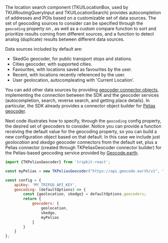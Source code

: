 The location search component (TKUILocationBox, used by TKUIRoutingQueryInput and TKUILocationSearch) provides 
autocompletion of addresses and POIs based on a customizable set of data sources.
The set of geocoding sources to consider can be specified through the ```geocoding``` property on [](TKUIConfig), 
as well as a custom compare function to sort and prioritize results coming from different sources, and a function 
to detect analog (duplicate) results between different data sources. 

Data sources included by default are: 

- SkedGo geocoder, for public transport stops and stations.
- Cities geocoder, with supported cities.
- Favourites, with locations saved as favourites by the user.
- Recent, with locations recently referenced by the user.
- User geolocation, autocompleating with 'Current Location'.


You can add other data sources by providing [geocoder connector objects](IGeocoder), implementing the connection between the SDK 
and the geocoder services (autocompletion, search, reverse search, and getting place details). In particular, the SDK 
already provides a connector object builder for [Pelias geocoder](https://www.mapzen.com/products/search/geocoding/).

Next code illustrates how to specify, through the ```geocoding``` config property, the desired set of geocoders to consider.
Notice you can provide a function receiving the default value for the geocoding property, so you can build a new 
configuration object based on that default. In this case we include just _geolocation_ and _skedgo_ geocoder connectors from 
the default set, plus a Pelias connector (created through TKPeliasGeocoder connector builder) for the Pelias-based geocoding 
service provided by [Geocode.earth](https://geocode.earth/).


```js static
import {TKPeliasGeocoder} from 'tripkit-react';

const myPelias = new TKPeliasGeocoder("https://api.geocode.earth/v1", "MY_GEOCODE_EARTH_KEY");

const config = {
    apiKey: 'MY_TRIPGO_API_KEY',
    geocoding: (defaultOptions) => {
        const {geolocation, skedgo} = defaultOptions.geocoders;
        return {
            geocoders: {
                geolocation,
                skedgo,
                myPelias
            }
        }
    }
};
```